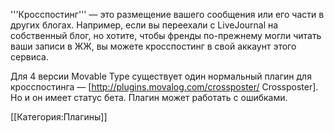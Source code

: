 '''Кросспостинг''' — это размещение вашего сообщения или его части в других блогах. Например, если вы переехали с LiveJournal на собственный блог, но хотите, чтобы френды по-прежнему могли читать ваши записи в ЖЖ, вы можете кросспостинг в свой аккаунт этого сервиса.

Для 4 версии Movable Type существует один нормальный плагин для кросспостинга — [http://plugins.movalog.com/crossposter/ Crossposter]. Но и он имеет статус бета. Плагин может работать с ошибками.

[[Категория:Плагины]]

